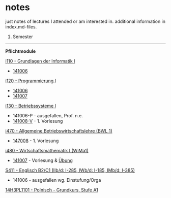 notes
=====

just notes of lectures I attended or am interested in. additional information in index.md-files.

1. Semester
-----------

**Pflichtmodule**

[i110 - Grundlagen der Informatik I](i110/index.md)

* [141006](i110/141006-V.md)

[i120 - Programmierung I](i120/index.md)

* [141006](i120/141006-V.md)
* [141007](i120/141007-P.md)

[i130 - Betriebssysteme I](i130/index.md)

* 141006-P - ausgefallen, Prof. n.e.
* [141008-V](i130/141008-V.md) - 1. Vorlesung

[i470 - Allgemeine Betriebswirtschaftslehre (BWL 1)](i140/index.md)

* [147008](i470/141008-V.md) - 1. Vorlesung

[i480 - Wirtschaftsmathematik I (WiMa1)](i480/index.md)

* [141007](i480/141007-V.md) - Vorlesung &amp; [Übung](i480/141007-P.md)

[S411 - Englisch B2/C1 (IIb/d: I-285, IWb/d: I-185, IMb/d: I-385) ](s411/index.md)

* 141006 - ausgefallen wg. Einstufung/Orga

[14H3PL1101 - Polnisch - Grundkurs, Stufe A1](VHS14H3PL1101/index.md)

